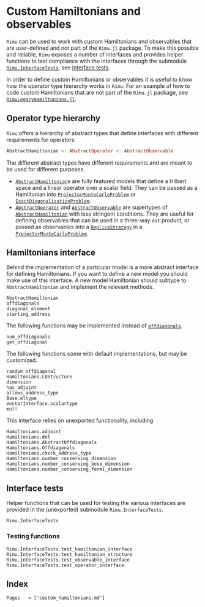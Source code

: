 # Custom Hamiltonians and observables

`Rimu` can be used to work with custom Hamiltonians and observables that are user-defined and
 not part of the `Rimu.jl` package. To make this possible and reliable, `Rimu` exposes a number 
 of interfaces and provides helper functions to test compliance with the interfaces through the submodule [`Rimu.InterfaceTests`](@ref), see [Interface tests](@ref).

 In order to define custom Hamiltonians or observables it is useful to know how the operator type hierarchy works in `Rimu`. For an example of how to code custom Hamiltonians that are not part of the `Rimu.jl` package, see [`RimuLegacyHamiltonians.jl`](https://github.com/RimuQMC/RimuLegacyHamiltonians.jl).

## Operator type hierarchy

`Rimu` offers a hierarchy of abstract types that define interfaces with different requirements
for operators:
```julia
AbstractHamiltonian <: AbstractOperator <: AbstractObservable
```
The different abstract types have different requirements and are meant to be used for different purposes. 
- [`AbstractHamiltonian`](@ref)s are fully featured models that define a Hilbert space and a linear operator over a scalar field. They can be passed as a Hamiltonian into [`ProjectorMonteCarloProblem`](@ref) or [`ExactDiagonalizationProblem`](@ref).
- [`AbstractOperator`](@ref) and [`AbstractObservable`](@ref) are supertypes of [`AbstractHamiltonian`](@ref) with less stringent conditions. They are useful for defining observables that can be used in a three-way `dot` product, or passed as observables into a [`ReplicaStrategy`](@ref) in a [`ProjectorMonteCarloProblem`](@ref).

## Hamiltonians interface

Behind the implementation of a particular model is a more abstract interface for defining
Hamiltonians. If you want to define a new model you should make use of this interface. A new 
model Hamiltonian should subtype to `AbstractHamiltonian` and implement the relevant methods.

```@docs
AbstractHamiltonian
offdiagonals
diagonal_element
starting_address
```

The following functions may be implemented instead of [`offdiagonals`](@ref).

```@docs
num_offdiagonals
get_offdiagonal
```

The following functions come with default implementations, but may be customized.

```@docs
random_offdiagonal
Hamiltonians.LOStructure
dimension
has_adjoint
allows_address_type
Base.eltype
VectorInterface.scalartype
mul!
```

This interface relies on unexported functionality, including
```@docs
Hamiltonians.adjoint
Hamiltonians.dot
Hamiltonians.AbstractOffdiagonals
Hamiltonians.Offdiagonals
Hamiltonians.check_address_type
Hamiltonians.number_conserving_dimension
Hamiltonians.number_conserving_bose_dimension
Hamiltonians.number_conserving_fermi_dimension
```

## Interface tests
Helper functions that can be used for testing the various interfaces are provided in the 
(unexported) submodule `Rimu.InterfaceTests`. 

```@docs
Rimu.InterfaceTests
```

### Testing functions
```@docs
Rimu.InterfaceTests.test_hamiltonian_interface
Rimu.InterfaceTests.test_hamiltonian_structure
Rimu.InterfaceTests.test_observable_interface
Rimu.InterfaceTests.test_operator_interface
```

## Index
```@index
Pages   = ["custom_hamiltonians.md"]
```
